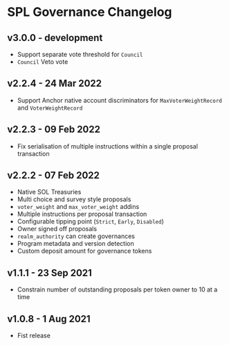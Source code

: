 # SPL Governance Changelog

## v3.0.0 - development

- Support separate vote threshold for `Council`
- `Council` Veto vote

## v2.2.4 - 24 Mar 2022

- Support Anchor native account discriminators for `MaxVoterWeightRecord` and `VoterWeightRecord`

## v2.2.3 - 09 Feb 2022

- Fix serialisation of multiple instructions within a single proposal transaction

## v2.2.2 - 07 Feb 2022

- Native SOL Treasuries
- Multi choice and survey style proposals
- `voter_weight` and `max_voter_weight` addins
- Multiple instructions per proposal transaction
- Configurable tipping point (`Strict`, `Early`, `Disabled`)
- Owner signed off proposals
- `realm_authority` can create governances
- Program metadata and version detection
- Custom deposit amount for governance tokens

## v1.1.1 - 23 Sep 2021

- Constrain number of outstanding proposals per token owner to 10 at a time

## v1.0.8 - 1 Aug 2021

- Fist release
